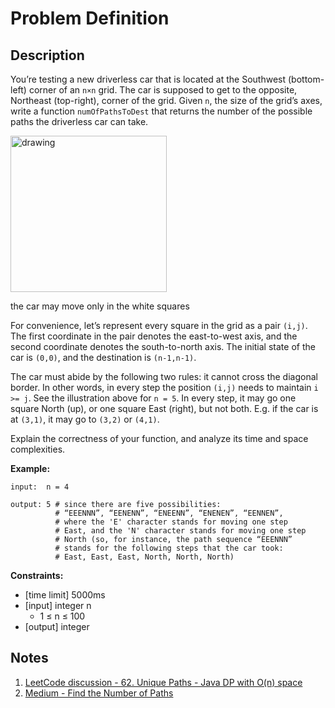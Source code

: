 # Problem Definition

## Description

You’re testing a new driverless car that is located at the Southwest (bottom-left) corner of an `n×n` grid. The car is supposed to get to the opposite, Northeast (top-right), corner of the grid. Given `n`, the size of the grid’s axes, write a function `numOfPathsToDest` that returns the number of the possible paths the driverless car can take.

<img src="https://www.pramp.com/img/content/img07.png" alt="drawing" width="250"/>
<!--![image](https://www.pramp.com/img/content/img07.png)-->

the car may move only in the white squares

For convenience, let’s represent every square in the grid as a pair `(i,j)`. The first coordinate in the pair denotes the east-to-west axis, and the second coordinate denotes the south-to-north axis. The initial state of the car is `(0,0)`, and the destination is `(n-1,n-1)`.

The car must abide by the following two rules: it cannot cross the diagonal border. In other words, in every step the position `(i,j)` needs to maintain `i >= j`. See the illustration above for `n = 5`. In every step, it may go one square North (up), or one square East (right), but not both. E.g. if the car is at `(3,1)`, it may go to `(3,2)` or `(4,1)`.

Explain the correctness of your function, and analyze its time and space complexities.

**Example:**

```plaintext
input:  n = 4

output: 5 # since there are five possibilities:
          # “EEENNN”, “EENENN”, “ENEENN”, “ENENEN”, “EENNEN”,
          # where the 'E' character stands for moving one step
          # East, and the 'N' character stands for moving one step
          # North (so, for instance, the path sequence “EEENNN”
          # stands for the following steps that the car took:
          # East, East, East, North, North, North)
```

**Constraints:**

* [time limit] 5000ms
* [input] integer n
  * 1 ≤ n ≤ 100
* [output] integer

## Notes

1. [LeetCode discussion - 62. Unique Paths - Java DP with O(n) space](https://leetcode.com/problems/unique-paths/discuss/23230/Java-DP-with-O(n)-space)
1. [Medium - Find the Number of Paths](https://medium.com/@vickdayaram/find-the-number-of-paths-d7d9cfccba08)